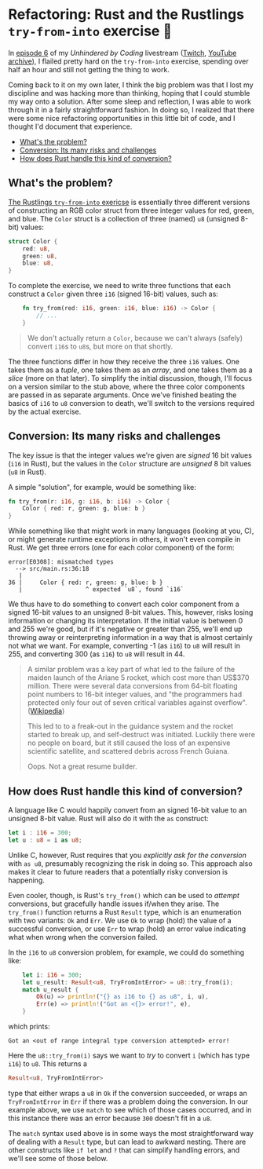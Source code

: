 # Refactoring: Rust and the Rustlings `try-from-into` exercise  🦀 <!-- omit in toc -->

In [episode 6](https://www.youtube.com/watch?v=c63p3TDRwtQ) of
my _Unhindered by Coding_ livestream
([Twitch](https://twitch.tv/NicMcPhee), [YouTube archive](https://www.youtube.com/channel/UC5tGIQti2UYfCSI9aUeSZFQ)),
I flailed pretty hard on the `try-from-into` exercise, spending
over half an hour and still not getting the thing to work.

Coming back to it on my own later, I think the big problem was
that I lost my discipline and was hacking more than thinking,
hoping that I could stumble my way onto a solution. After some
sleep and reflection, I was able to work through it in a
fairly straightforward fashion. In doing so, I realized that
there were some nice refactoring opportunities in this little
bit of code, and I thought I'd document that experience.

- [What's the problem?](#whats-the-problem)
- [Conversion: Its many risks and challenges](#conversion-its-many-risks-and-challenges)
- [How does Rust handle this kind of conversion?](#how-does-rust-handle-this-kind-of-conversion)

## What's the problem?

[The Rustlings `try-from-into` exericse](https://github.com/rust-lang/rustlings/blob/main/exercises/conversions/try_from_into.rs)
is essentially three different versions of constructing an
RGB color struct from three integer values for red, green, and
blue. The `Color` struct is a collection of three (named) `u8`
(unsigned 8-bit) values:

```rust
struct Color {
    red: u8,
    green: u8,
    blue: u8,
}
```

To complete the exercise, we need to write three functions
that each construct a `Color` given three `i16` (signed 16-bit)
values, such as:

```rust
    fn try_from(red: i16, green: i16, blue: i16) -> Color {
        // ... 
    }
```

> We don't actually return a `Color`, because we can't
> always (safely) convert `i16`s to `u8`s, but more on that
> shortly.

The three functions differ in how they receive the three `i16`
values. One takes them as a *tuple*, one takes them as an *array*,
and one takes them as a *slice* (more on that later). To simplify
the initial discussion, though, I'll focus on a version similar
to the stub above, where the three color components are passed in
as separate arguments. Once we've finished beating the basics of
`i16` to `u8` conversion to death, we'll switch to the versions
required by the actual exercise.

## Conversion: Its many risks and challenges

The key issue is that the integer values we're given
are _signed_ 16 bit values (`i16` in Rust), but the values
in the `Color` structure are _unsigned_ 8 bit values
(`u8` in Rust).

A simple "solution", for example, would be something
like:

```rust
fn try_from(r: i16, g: i16, b: i16) -> Color {
    Color { red: r, green: g, blue: b }
}
```

While something like that might work in many languages
(looking at you, C), or might generate runtime exceptions
in others, it won't even compile in Rust. We get three
errors (one for each color component) of the form:

```text
error[E0308]: mismatched types
  --> src/main.rs:36:18
   |
36 |     Color { red: r, green: g, blue: b }
   |                  ^ expected `u8`, found `i16`
```

We thus have to do something to convert each color component
from a signed
16-bit values to an unsigned 8-bit values. This, however, risks
losing information or changing its interpretation.
If the initial value is between 0 and 255
we're good, but if it's negative or greater than 255, we'll
end up throwing away or reinterpreting information in a way
that is almost
certainly not what we want. For example, converting -1 (as
`i16`) to `u8` will result in 255, and converting 300 (as
`i16`) to `u8` will result in 44.

> A similar problem was a key part of what led to the failure
> of the maiden launch of the Ariane 5 rocket, which cost
> more than US$370 million. There were several data
> conversions from 64-bit floating point numbers to 16-bit
> integer values, and "the programmers had protected only
> four out of seven critical variables against overflow".
> ([Wikipedia](https://en.wikipedia.org/wiki/Ariane_flight_V88))
>
> This led to to a freak-out in the guidance system and the
> rocket started to break up, and self-destruct was initiated.
> Luckily there were no people on board, but it still caused
> the loss of an expensive scientific satellite, and scattered
> debris across French Guiana.
>
> Oops. Not a great resume builder.

## How does Rust handle this kind of conversion?

A language like C would happily convert from an signed 16-bit
value to an unsigned 8-bit value. Rust will also do it with the
`as` construct:

```rust
let i : i16 = 300;
let u : u8 = i as u8;
```

Unlike C, however, Rust requires that you _explicitly ask for the
conversion_ with `as u8`, presumably recognizing the risk in
doing so. This approach also makes it clear to future readers
that a potentially risky conversion is happening.

Even cooler, though, is Rust's `try_from()` which can be used
to _attempt_ conversions, but gracefully handle issues if/when
they arise. The `try_from()` function returns a Rust `Result`
type, which is an enumeration with two variants: `Ok` and `Err`.
We use `Ok` to wrap (hold) the value of a successful conversion,
or use `Err` to wrap (hold) an error value indicating what
when wrong when the conversion failed.

In the `i16` to `u8` conversion problem, for example, we could
do something like:

```rust
    let i: i16 = 300;
    let u_result: Result<u8, TryFromIntError> = u8::try_from(i);
    match u_result {
        Ok(u) => println!("{} as i16 to {} as u8", i, u),
        Err(e) => println!("Got an <{}> error!", e),
    }
```

which prints:

```text
Got an <out of range integral type conversion attempted> error!
```

Here the `u8::try_from(i)` says we want to _try_ to convert `i`
(which has type `i16`) to `u8`. This returns a

```rust
Result<u8, TryFromIntError>
```

type that either wraps a `u8` in `Ok` if the conversion succeeded,
or wraps an `TryFromIntError` in `Err` if there was a problem
doing the conversion. In our example above, we use `match` to see
which of those cases occurred, and in this instance there was an
error because `300` doesn't fit in a `u8`.

The `match` syntax used above is in some ways the most
straightforward way of dealing with a `Result` type, but can
lead to awkward nesting. There are other constructs like
`if let` and `?` that can simplify handling errors, and we'll
see some of those below.
